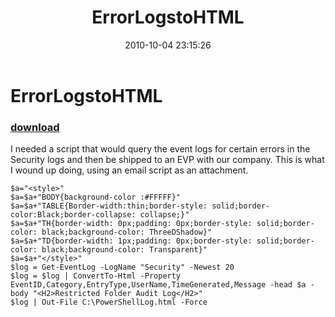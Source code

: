 ﻿---
pid:            2282
poster:         ChrisG
title:          ErrorLogstoHTML
date:           2010-10-04 23:15:26
format:         posh
parent:         0
parent:         0

---

# ErrorLogstoHTML

### [download](2282.ps1)

I needed a script that would query the event logs for certain errors in the Security logs and then be shipped to an EVP with our company.  This is what I wound up doing, using an email script as an attachment.		

```posh
$a="<style>"
$a=$a+"BODY{background-color :#FFFFF}"
$a=$a+"TABLE{Border-width:thin;border-style: solid;border-color:Black;border-collapse: collapse;}"
$a=$a+"TH{border-width: 0px;padding: 0px;border-style: solid;border-color: black;background-color: ThreeDShadow}"
$a=$a+"TD{border-width: 1px;padding: 0px;border-style: solid;border-color: black;background-color: Transparent}"
$a=$a+"</style>"
$log = Get-EventLog -LogName "Security" -Newest 20
$log = $log | ConvertTo-Html -Property EventID,Category,EntryType,UserName,TimeGenerated,Message -head $a -body "<H2>Restricted Folder Audit Log</H2>" 
$log | Out-File C:\PowerShellLog.html -Force
```
